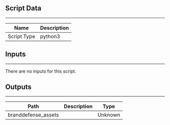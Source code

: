 

## Script Data

---

| **Name** | **Description** |
| --- | --- |
| Script Type | python3 |

## Inputs

---
There are no inputs for this script.

## Outputs

---

| **Path** | **Description** | **Type** |
| --- | --- | --- |
| branddefense_assets |  | Unknown |
